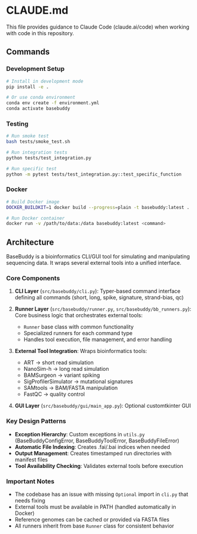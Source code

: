 # CLAUDE.md

This file provides guidance to Claude Code (claude.ai/code) when working with code in this repository.

## Commands

### Development Setup
```bash
# Install in development mode
pip install -e .

# Or use conda environment
conda env create -f environment.yml
conda activate basebuddy
```

### Testing
```bash
# Run smoke test
bash tests/smoke_test.sh

# Run integration tests
python tests/test_integration.py

# Run specific test
python -m pytest tests/test_integration.py::test_specific_function
```

### Docker
```bash
# Build Docker image
DOCKER_BUILDKIT=1 docker build --progress=plain -t basebuddy:latest .

# Run Docker container
docker run -v /path/to/data:/data basebuddy:latest <command>
```

## Architecture

BaseBuddy is a bioinformatics CLI/GUI tool for simulating and manipulating sequencing data. It wraps several external tools into a unified interface.

### Core Components

1. **CLI Layer** (`src/basebuddy/cli.py`): Typer-based command interface defining all commands (short, long, spike, signature, strand-bias, qc)

2. **Runner Layer** (`src/basebuddy/runner.py`, `src/basebuddy/bb_runners.py`): Core business logic that orchestrates external tools:
   - `Runner` base class with common functionality
   - Specialized runners for each command type
   - Handles tool execution, file management, and error handling

3. **External Tool Integration**: Wraps bioinformatics tools:
   - ART → short read simulation
   - NanoSim-h → long read simulation  
   - BAMSurgeon → variant spiking
   - SigProfilerSimulator → mutational signatures
   - SAMtools → BAM/FASTA manipulation
   - FastQC → quality control

4. **GUI Layer** (`src/basebuddy/gui/main_app.py`): Optional customtkinter GUI

### Key Design Patterns

- **Exception Hierarchy**: Custom exceptions in `utils.py` (BaseBuddyConfigError, BaseBuddyToolError, BaseBuddyFileError)
- **Automatic File Indexing**: Creates .fai/.bai indices when needed
- **Output Management**: Creates timestamped run directories with manifest files
- **Tool Availability Checking**: Validates external tools before execution

### Important Notes

- The codebase has an issue with missing `Optional` import in `cli.py` that needs fixing
- External tools must be available in PATH (handled automatically in Docker)
- Reference genomes can be cached or provided via FASTA files
- All runners inherit from base `Runner` class for consistent behavior